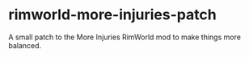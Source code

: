 # rimworld-more-injuries-patch
A small patch to the More Injuries RimWorld mod to make things more balanced. 
